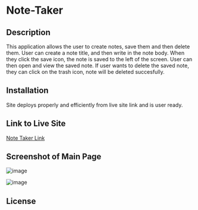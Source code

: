 # Note-Taker

## Description

This application allows the user to create notes, save them and then delete them. User can create a note title, and then write in the note body. When they click the save icon, the note is saved to the left of the screen. User can then open and view the saved note. If user wants to delete the saved note, they can click on the trash icon, note will be deleted succesfully.

## Installation

Site deploys properly and efficiently from live site link and is user ready.

## Link to Live Site

[Note Taker Link](https://mkokich.github.io/Note-Taker/)

## Screenshot of Main Page

![image](https://user-images.githubusercontent.com/75143471/119236857-78680d80-baee-11eb-95d9-0fcada752978.png)

![image](https://user-images.githubusercontent.com/75143471/119236886-ae0cf680-baee-11eb-98c5-74d06ce4d8c9.png)

## License
